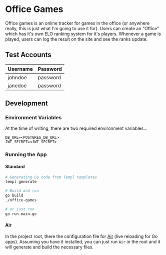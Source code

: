 # Office Games

Office games is an online tracker for games in the office (or anywhere really, this is just what I'm going to use it for). Users can create an "Office" which has it's own ELO ranking system for it's players. Whenever a game is played, users can log the result on the site and see the ranks update.

## Test Accounts

| Username | Password |
| --- | --- |
| johndoe | password |
| janedoe | password |

## Development

### Environment Variables

At the time of writing, there are two required environment variables...

```
DB_URL=<POSTGRES_DB_URL>
JWT_SECRET=<JWT_SECRET>
```

### Running the App

#### Standard

```sh
# Generating Go code from Templ templates
templ generate

# Build and run
go build
./office-games

# or just run
go run main.go
```

#### Air

In the project root, there the configuration file for [Air](https://github.com/air-verse/air) (live reloading for Go apps). Assuming you have it installed, you can just run `Air` in the root and it will generate and build the necessary files.